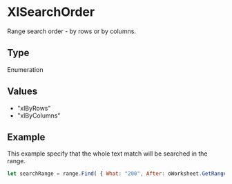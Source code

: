 # XlSearchOrder

Range search order - by rows or by columns.

## Type

Enumeration

## Values

- "xlByRows"
- "xlByColumns"


## Example

This example specify that the whole text match will be searched in the range.

```javascript editor-
let searchRange = range.Find( { What: "200", After: oWorksheet.GetRange("B1"), LookIn: "xlValues", LookAt: "xlWhole",	SearchOrder: "xlByColumns", SearchDirection: "xlNext", MatchCase: true } );
```
